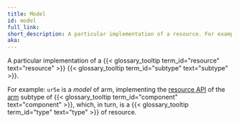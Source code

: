 ```yaml
---
title: Model
id: model
full_link:
short_description: A particular implementation of a resource. For example, UR5e is a model of the arm component subtype.
aka:
---
```


A particular implementation of a {{< glossary_tooltip term_id="resource" text="resource" >}} {{< glossary_tooltip term_id="subtype" text="subtype" >}}.

For example: `ur5e` is a _model_ of arm, implementing the [resource API](/program/apis/) of the [arm](/components/arm/) subtype of {{< glossary_tooltip term_id="component" text="component" >}}, which, in turn, is a {{< glossary_tooltip term_id="type" text="type" >}} of resource.
